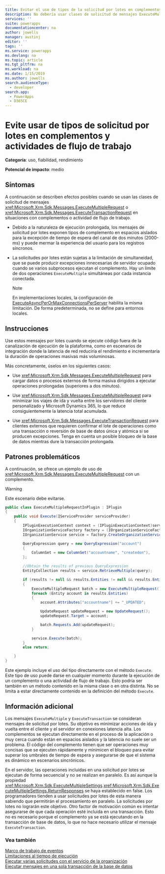 ```yaml
---
title: Evitar el uso de tipos de la solicitud por lotes en complementos y actividades de flujo de trabajo | MicrosoftDocs
description: No debería usar clases de solicitud de mensajes ExecuteMultipleRequest o ExecuteTransactionRequest en situaciones con complementos o actividad de flujo de trabajo.
services: ''
suite: powerapps
documentationcenter: na
author: jowells
manager: austinj
editor: ''
tags: ''
ms.service: powerapps
ms.devlang: na
ms.topic: article
ms.tgt_pltfrm: na
ms.workload: na
ms.date: 1/15/2019
ms.author: jowells
search.audienceType:
  - developer
search.app:
  - PowerApps
  - D365CE
---
```

# <a name="avoid-usage-of-batch-request-types-in-plug-ins-and-workflow-activities"></a>Evite usar de tipos de solicitud por lotes en complementos y actividades de flujo de trabajo

**Categoría**: uso, fiabilidad, rendimiento

**Potencial de impacto**: medio

<a name='symptoms'></a>

## <a name="symptoms"></a>Síntomas

A continuación se describen efectos posibles cuando se usan las clases de solicitud de mensajes <xref:Microsoft.Xrm.Sdk.Messages.ExecuteMultipleRequest> o <xref:Microsoft.Xrm.Sdk.Messages.ExecuteTransactionRequest> en situaciones con complementos o actividad de flujo de trabajo.

- Debido a la naturaleza de ejecución prolongada, los mensajes de solicitud por lotes exponen tipos de complemento en espacios aislados para la excepción de tiempo de espera del canal de dos minutos (2000-ms) y puede mermar la experiencia del usuario para los registros síncronos.

- La solicitudes por lotes están sujetas a la limitación de simultaneidad, que se puede producir excepciones innecesarias de servidor ocupado cuando se varios subprocesos ejecutan el complemento. Hay un límite de dos operaciones `ExecuteMultiple` simultáneas por cada instancia conectada.

    > [!NOTE]
    > En implementaciones locales, la configuración de [ExecuteAsyncPerOrMaxConnectionsPerServer](/dotnet/api/microsoft.xrm.sdk.deployment.throttlesettings.executeasyncmaxconnectionsperserver) habilita la misma limitación.  De forma predeterminada, no se define para entornos locales.

<a name='guidance'></a>

## <a name="guidance"></a>Instrucciones

Use estos mensajes por lotes cuando se ejecute código fuera de la canalización de ejecución de la plataforma, como en escenarios de integración donde la latencia de red reduciría el rendimiento e incrementaría la duración de operaciones masivas más voluminosas.

Más concretamente, úselos en los siguientes casos:

- Use <xref:Microsoft.Xrm.Sdk.Messages.ExecuteMultipleRequest> para cargar datos o procesos externos de forma masiva dirigidos a ejecutar operaciones prolongadas (superiores a dos minutos).

- Use <xref:Microsoft.Xrm.Sdk.Messages.ExecuteMultipleRequest> para minimizar los viajes de ida y vuelta entre los servidores del cliente personalizado y Microsoft Dynamics 365, lo que reduce consiguientemente la latencia total acumulada.

- Use <xref:Microsoft.Xrm.Sdk.Messages.ExecuteTransactionRequest> para clientes externos que requieren confirmar el lote de operaciones como una transacción o reversión de base de datos única y atómica si se producen excepciones. Tenga en cuenta un posible bloqueo de la base de datos mientras dure la transacción prolongada.

<a name='problem'></a>

## <a name="problematic-patterns"></a>Patrones problemáticos

A continuación, se ofrece un ejemplo de uso de <xref:Microsoft.Xrm.Sdk.Messages.ExecuteMultipleRequest> con un complemento.

> [!WARNING]
> Este escenario debe evitarse.

```csharp
public class ExecuteMultipleRequestInPlugin : IPlugin
{
    public void Execute(IServiceProvider serviceProvider)
    {
        IPluginExecutionContext context = (IPluginExecutionContext)serviceProvider.GetService(typeof(IPluginExecutionContext));
        IOrganizationServiceFactory factory = (IOrganizationServiceFactory)serviceProvider.GetService(typeof(IOrganizationServiceFactory));
        IOrganizationService service = factory.CreateOrganizationService(context.UserId);

        QueryExpression query = new QueryExpression("account")
        {
            ColumnSet = new ColumnSet("accountname", "createdon"),
        };

        //Obtain the results of previous QueryExpression
        EntityCollection results = service.RetrieveMultiple(query);

        if (results != null && results.Entities != null && results.Entities.Count > 0)
        {
            ExecuteMultipleRequest batch = new ExecuteMultipleRequest();
            foreach (Entity account in results.Entities)
            {
                account.Attributes["accountname"] += "_UPDATED";

                UpdateRequest updateRequest = new UpdateRequest();
                updateRequest.Target = account;

                batch.Requests.Add(updateRequest);
            }

            service.Execute(batch);
        }
        else return;

    }
}
```

Este ejemplo incluye el uso del tipo directamente con el método `Execute`. Este tipo de uso puede darse en cualquier momento durante la ejecución de un complemento o una actividad de flujo de trabajo. Esto podría ser también en un método contenido en la misma clase o en otra distinta. No se limita a estar directamente contenido en la definición del método `Execute`.

<a name='additional'></a>

## <a name="additional-information"></a>Información adicional

Los mensajes `ExecuteMultiple` y `ExecuteTransaction` se consideran mensajes de solicitud por lotes. Su objetivo es minimizar acciones de ida y vuelta entre el cliente y el servidor en conexiones latencia alta. Los complementos se ejecutan directamente en el proceso de la aplicación o muy cerca cuando están en espacios aislados y la latencia no suele ser un problema. El código del complemento tienen que ser operaciones muy concisas que se ejecuten rápidamente y minimicen el bloqueo para evitar superar los umbrales de tiempo de espera y asegurarse de que el sistema es dinámico en escenarios sincrónicos.

En el servidor, las operaciones incluidas en una solicitud por lotes se ejecutan de forma secuencial y no se realizan en paralelo. Es así aunque la propiedad <xref:Microsoft.Xrm.Sdk.ExecuteMultipleSettings>.<xref:Microsoft.Xrm.Sdk.ExecuteMultipleSettings.ReturnResponses> se haya establecido en false. Los programadores tienden a usar solicitudes por lotes de esta manera sabiendo que permitirán el procesamiento en paralelo. La solicitudes por lotes no lograrán este objetivo. Otro factor de motivación común es intentar asegurarse de que cada operación esté incluida en una transacción. Esto no es necesario porque el complemento ya se está ejecutando en la transacción de base de datos, lo que no hace necesario utilizar el mensaje `ExecuteTransaction`.

<a name='seealso'></a>

### <a name="see-also"></a>Vea también

[Marco de trabajo de eventos](../../event-framework.md)<br />
[Limitaciones al tiempo de ejecución](../../org-service/execute-multiple-requests.md#run-time-limitations)<br/>
[Ejecutar varias solicitudes con el servicio de la organización](../../org-service/execute-multiple-requests.md)<br/>
[Ejecutar mensajes en una sola transacción de la base de datos](../../org-service/use-executetransaction.md)

